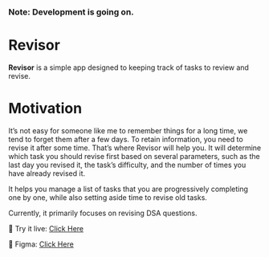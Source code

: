 ### Note: Development is going on.

# Revisor 

**Revisor** is a simple app designed to keeping track of tasks to review and revise.

# Motivation
It’s not easy for someone like me to remember things for a long time, we tend to forget them after a few days. To retain information, you need to revise it after some time. That’s where Revisor will help you. It will determine which task you should revise first based on several parameters, such as the last day you revised it, the task’s difficulty, and the number of times you have already revised it.

It helps you manage a list of tasks that you are progressively completing one by one, while also setting aside time to revise old tasks. 

Currently, it primarily focuses on revising DSA questions.

🎉 Try it live: [Click Here](https://revisor-free.web.app/)

🎨 Figma: [Click Here](https://www.figma.com/design/KmWzP7fq976b9738Aujdy6/Revisor)
